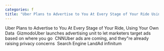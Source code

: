 ```yaml
---
categories: f
title: "Uber Plans to Advertise to You At Every Stage of Your Ride Using Your Own Data  Gizmodo"
---
```

Uber Plans to Advertise to You At Every Stage of Your Ride, Using Your Own Data&nbsp;&nbsp;GizmodoUber launches advertising unit to let marketers target ads based on where you go&nbsp;&nbsp;CNNUber ads are coming, and they"re already raising privacy concerns&nbsp;&nbsp;Search Engine LandAd infinitum